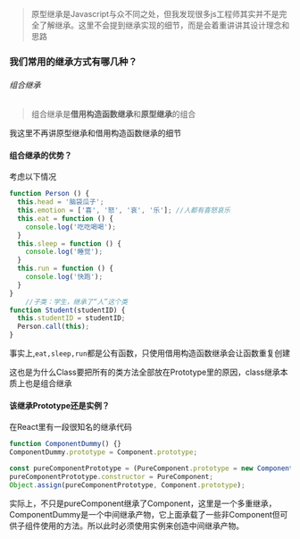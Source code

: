 > 原型继承是Javascript与众不同之处，但我发现很多js工程师其实并不是完全了解继承。这里不会提到继承实现的细节，而是会着重讲讲其设计理念和思路



### 我们常用的继承方式有哪几种？

###### 组合继承

> 组合继承是<b>借用构造函数继承</b>和<b>原型继承</b>的组合

我这里不再讲原型继承和借用构造函数继承的细节



#### 组合继承的优势？

考虑以下情况

```javascript
function Person () {
  this.head = '脑袋瓜子';
  this.emotion = ['喜', '怒', '哀', '乐']; //人都有喜怒哀乐
  this.eat = function () {
    console.log('吃吃喝喝');
  }
  this.sleep = function () {
    console.log('睡觉');
  }
  this.run = function () {
    console.log('快跑');
  }
}
    //子类：学生，继承了“人”这个类
function Student(studentID) {
  this.studentID = studentID;
  Person.call(this);
}
```

事实上,`eat,sleep,run`都是公有函数，只使用借用构造函数继承会让函数重复创建

这也是为什么Class要把所有的类方法全部放在Prototype里的原因，class继承本质上也是组合继承



#### 该继承Prototype还是实例？

在React里有一段很知名的继承代码

```javascript
function ComponentDummy() {}
ComponentDummy.prototype = Component.prototype;

const pureComponentPrototype = (PureComponent.prototype = new ComponentDummy());
pureComponentPrototype.constructor = PureComponent;
Object.assign(pureComponentPrototype, Component.prototype);
```

实际上，不只是pureComponent继承了Component，这里是一个多重继承，ComponentDummy是一个中间继承产物，它上面承载了一些非Component但可供子组件使用的方法。所以此时必须使用实例来创造中间继承产物。



